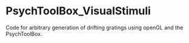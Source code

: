 # PsychToolBox_VisualStimuli
Code for arbitrary generation of drifting gratings using openGL and the PsychToolBox.
